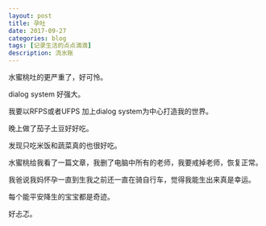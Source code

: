 ```yaml
---
layout: post
title: 孕吐
date: 2017-09-27
categories: blog
tags: [记录生活的点点滴滴]
description: 流水账
---
```


水蜜桃吐的更严重了，好可怜。

dialog system 好强大。

我要以RFPS或者UFPS 加上dialog system为中心打造我的世界。

晚上做了茄子土豆好好吃。

发现只吃米饭和蔬菜真的也很好吃。

水蜜桃给我看了一篇文章，我删了电脑中所有的老师，我要戒掉老师，恢复正常。

我爸说我妈怀孕一直到生我之前还一直在骑自行车，觉得我能生出来真是幸运。

每个能平安降生的宝宝都是奇迹。

好忐忑。




 
















